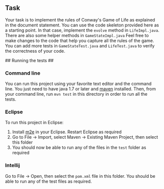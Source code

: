## Task ##

Your task is to implement the rules of Conway's Game of Life as explained in the document statement. You can use the code skeleton provided here as a starting point. In that case, implement the `evolve` method in `LifeImpl.java`. There are also some helper methods in `GameStateImpl.java` Feel free to make changes to the code that help you capture all the rules of the game. You can add more tests in `GameStateTest.java` and `LifeTest.java` to verify the correctness of your code.

## Running the tests ##

### Command line ###
You can run this project using your favorite text editor and the command line. You just need to have java 1.7 or later and [maven](https://maven.apache.org/download.cgi) installed.
Then, from your command line, run `mvn test` in this directory in order to run all the tests.

### Eclipse ###

To run this project in Eclipse:
1. Install [m2e](http://www.eclipse.org/m2e/) in your Eclipse. Restart Eclipse as required
2. Go to File -> Import, select Maven -> Existing Maven Project, then select this folder
3. You should now be able to run any of the files in the `test` folder as required

### Intellij ###
Go to File -> Open, then select the `pom.xml` file in this folder. You should be able to run any of the test files as required.
